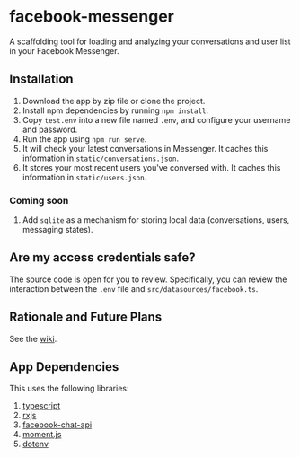 # facebook-messenger
A scaffolding tool for loading and analyzing your conversations and user list in your Facebook Messenger. 

## Installation

1. Download the app by zip file or clone the project.
2. Install npm dependencies by running `npm install`.
3. Copy `test.env` into a new file named `.env`, and configure your username and password.
4. Run the app using `npm run serve`. 
5. It will check your latest conversations in Messenger. It caches this information in `static/conversations.json`.
6. It stores your most recent users you've conversed with. It caches this information in `static/users.json`.

### Coming soon

1. Add `sqlite` as a mechanism for storing local data (conversations, users, messaging states).

## Are my access credentials safe?

The source code is open for you to review. Specifically, you can review the interaction between the `.env` file and `src/datasources/facebook.ts`.

## Rationale and Future Plans

See the [wiki](https://github.com/darrensapalo/facebook-data-collector/wiki).

## App Dependencies

This uses the following libraries:

1. [typescript](https://www.typescriptlang.org/)
2. [rxjs](https://github.com/ReactiveX/rxjs)
3. [facebook-chat-api](https://github.com/Schmavery/facebook-chat-api/)
4. [moment.js](https://github.com/moment/moment)
5. [dotenv](https://www.npmjs.com/package/dotenv)

